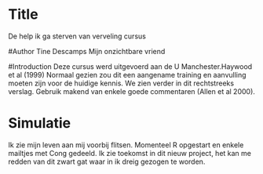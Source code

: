 # Title
De help ik ga sterven van verveling cursus

#Author
Tine Descamps
Mijn onzichtbare vriend

#Introduction
Deze cursus werd uitgevoerd aan de U Manchester.Haywood et al (1999)
Normaal gezien zou dit een aangename training en aanvulling moeten zijn voor de huidige kennis.
We zien verder in dit rechtstreeks verslag. Gebruik makend van enkele goede commentaren (Allen et al 2000).

# Simulatie
Ik zie mijn leven aan mij voorbij flitsen. Momenteel R opgestart en enkele mailtjes met Cong gedeeld.
Ik zie toekomst in dit nieuw project, het kan me redden van dit zwart gat waar in ik dreig gezogen te worden.